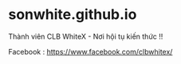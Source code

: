 # sonwhite.github.io
Thành viên CLB WhiteX - Nơi hội tụ kiến thức !!

Facebook : https://www.facebook.com/clbwhitex/


